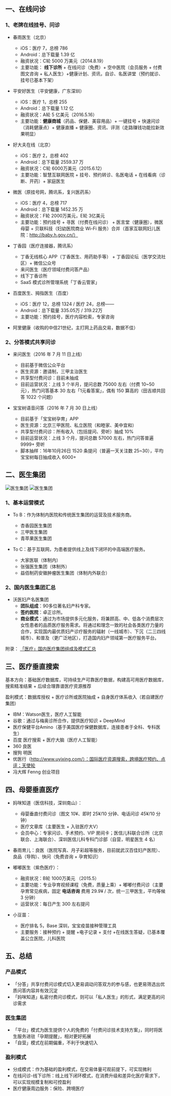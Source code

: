 ## 一、在线问诊
### 1、老牌在线挂号、问诊
   * 春雨医生（北京）
      * iOS：医疗 7，总榜 786
      * Android：总下载量 1.39 亿
      * 融资状况：C轮 5000 万美元（2014.8.19）
      * 主要功能： **线下诊所** + 在线问诊（免费）+ 空中医院（会员服务 + 付费图文咨询 + 私人医生）+健康计划、资讯，自诊、名医讲堂（预约就诊、挂号已基本下架）

   * 平安好医生（平安健康，广东深圳）
      * iOS：医疗 1，总榜 255
      * Android：总下载量 1.12 亿
      * 融资状况：A轮 5 亿美元（2016.5.16）
      * 主要功能：**健康商城**（药品、保健、美容用品）+ 一键挂号 + 快速问诊（消耗健康点）+ 健康直播 + 健康圈、资讯、评测（走路赚钱功能拉新效果明显）

   * 好大夫在线（北京）
     * iOS：医疗 2，总榜 402
     * Android：总下载量 2559.37 万
     * 融资状况：C轮 6000万美元（2015.6.12）
     * 主要功能：智慧互联网医院 + 挂号、预约转诊、名医电话 + 在线看病（诊断、开药）+ 家庭医生

   * 微医（原挂号网，腾讯系，复兴医药系）
     * iOS：医疗 4，总榜 717
     * Android：总下载量 1452.35 万
     * 融资状况：F轮 2000万美元，E轮 3亿美元
     * 主要功能：预约挂号 + 寻医（付费在线问诊） + 医言堂（健康圈），微医母婴 + 贝联科技（妇幼医院商业 Wi-Fi 服务）合并（首家互联网妇儿医院：http://baby.h.gov.cn/）

   * 丁香园（医疗连接器，腾讯系）
      * 丁香无线核心 APP（丁香医生、用药助手等） + 丁香园论坛（医学交流社区）+ 微信公众号
      * 来问医生（医疗领域付费问答产品）
      * 线下丁香诊所
      * SaaS 模式诊所管理系统「丁香云管家」

   * 百度医生、拇指医生（百度）
     * iOS：医疗 12，总榜 1324 / 医疗 24，总榜——
     * Android：总下载量 335.05万 / 319.22万
     * 主要功能：预约挂号，医疗内容检索，专家咨询

   * 阿里健康（收购的中信21世纪，主打网上药品交易，数据不佳）

### 2、分答模式共享问诊
  * 来问医生（2016 年 7 月 11 日上线）
    * 目前基于微信公众平台
    * 医生资源：邀请制，三甲主治医生
    * 共享型付费问诊：目前未抽成
    * 目前运营状况：上线 3 个半月，提问总数 75000 左右（付费 10~50 元），热门问答基本 30 左右「1元看答案」，偶有 150 算高的（田吉顺共回答 1022 个问题）

  * 宝宝树语音问答（2016 年 7 月 30 日上线）
    * 目前基于「宝宝树孕育」APP
    * 医生资源：北京三甲医院、私立医院（和睦家、美中宜和）
    * 共享型付费问诊：所有收入（包括提问、旁听）抽成 10%
    * 目前运营状况：上线 3 个月，提问总数 57000 左右，热门问答普遍 9999+ 旁听
    * 脚本抽样：16年10月26日 1520 条提问（普遍一天关注数 25~30），平均宝宝树每日抽成收入 6000+

## 二、医生集团
![医生集团](https://box.worktile.com/view/b31ad8b94b2643e0ad997cf23ab318c4?pid=13b5eaa2f5ac4ef48c5dab864b377480)
![医生集团](https://box.worktile.com/view/3f1b9a1f43524f1b80cdd392acd51eff?pid=13b5eaa2f5ac4ef48c5dab864b377480)

### 1、基本运营模式
* To B：作为体制内医院和传统医生集团的运营及技术服务商。

  * 杏香园医生集团
  * 三甲医生集团
  * 青苹果医生集团

* To C：基于互联网，为患者提供线上及线下闭环的中高端医疗服务。

  * 大家医联（体制内）
  * 张强医生集团（体制外）
  * 益佰制药安徽肿瘤医生集团（体制内外联合）

### 2、国内医生集团汇总
  * 沃医妇产名医集团
    * **团队组成**：90多位著名妇产科专家。
    * **签约医院**：卓正诊所。
    * **商业模式**：通过为市场提供多元化服务，将兼顾高、中、低各个消费层次女性患者的品质医疗服务需求。将通过和理念一致的社会各类医疗力量的合作，实现国内最优质妇产诊疗服务的辐射（一线城市）、下沉（二三四线城市）、和普及（更广泛地区），打造国内妇产领域第一医疗服务平台。

附录： [「医疗」国内医疗集团组成及模式汇总](https://worktile.com/project/13b5eaa2f5ac4ef48c5dab864b377480/page/d015ecc7ff7d458f958dd8e26883c3ad) 

## 三、医疗垂直搜索
   基本方向：基础医疗数据库，可持续生产可靠医疗数据，构建高可用医疗数据库，搜索精准结果 + 后续合理靠谱医疗资源推荐

   盈利模式：数据库授权 + 医疗诊所或医院抽成 + 自身医疗体系收入（若自建医疗集团）

  * IBM：Watson医生，医疗人工智能
  * 谷歌：通过与梅奥诊所合作，提供医疗知识 + DeepMind
  * 医疗保健平台Amino（基于美国医疗保健数据库，连接患者于全科、专科医生）
  * 百度 医疗搜索 + 医疗大脑（医疗人工智能）
  * 360 良医
  * 搜狗 明医
  * 优医行（http://www.uyixing.com/）：国际医疗资源搜索，跨境医疗预约、点评；天使轮
  * 冯大辉 Fenng 创业项目

## 四、母婴垂直医疗
   * 妈咪知道（医信科技，深圳南山）：
     * 母婴垂直付费问诊（图文 10¥、即时 25¥/10 分钟、电话问诊 45¥/10 分钟）
     * 医疗文章库（主要医生 + 入驻医疗大V）
     * 会员中心：专家问诊、手术预约、VIP 房间卡；医信儿科联合诊所（北京联合、上海联合）、深圳医信儿科专科门诊部（自营，明星医生 4 名）

   * 春雨育儿：良医（医院写真、月子彩超等服务，目前就武汉百佳妇产医院）、良品（导购）、快问（免费咨询 + 孕育知识）

   * 嘟嘟医生（紫色医疗）：
     * 融资状况：B轮 1000万美元 （2015.5）
     * 主要功能：专业孕育视频课程（免费，质量上乘）+ 嘟嘟付费问诊（主要孕育常见疾病，固定 **电话咨询** 费用 29.9¥ / 次，统一三甲医生，平均等候 3 分钟）
     * 运营状况：每日产生 300 左右提问

   * 小豆苗：
     * 医疗排名 5，Base 深圳，宝宝疫苗接种管理工具
     * 主要服务：接种预约 + 提醒 +电子记录 + 支付 +在线医生答疑，已基本覆盖公立医院，儿科医院

## 五、总结
### 产品模式
* 「分答」共享付费问诊模式切入更易调动问答双方的参与感，也更易筛选出优质问答内容并有效沉淀
*  「妈咪知道」私密付费问诊模式，则可以「私人医生」的形式，满足更高的问诊需求
### 医生集团
* 「平台」模式为医生提供个人的免费的「付费问诊技术支持方案」，同时将医生服务进驻「孕期提醒」，相对更好拓展
* 「自营」模式在前期偏重，不利于快速切入
### 盈利模式
* 分成模式：作为基础的盈利模式，在交易体量可观前提下，可实现微利
* 在线问诊-线下诊所：线上线下闭环模式，在消费升级和差异化医疗需求下，可以实现规模复制和可控盈利
* 医疗健康周边服务：保险、跨境医疗
